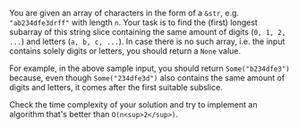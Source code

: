 You are given an array of characters in the form of a `&str`, e.g.
`"ab234dfe3drff"` with length `n`. Your task is to find the (first) longest
subarray of this string slice containing the same amount of digits 
(`0, 1, 2, ...`) and letters (`a, b, c, ...`). In case there is
no such array, i.e. the input contains solely digits or letters, you should
return a `None` value.

For example, in the above sample input, you should return `Some("b234dfe3")`
because, even though `Some("234dfe3d")` also contains the same amount of 
digits and letters, it comes after the first suitable subslice.

Check the time complexity of your solution and try to implement an
algorithm that's better than `O(n<sup>2</sup>)`.
